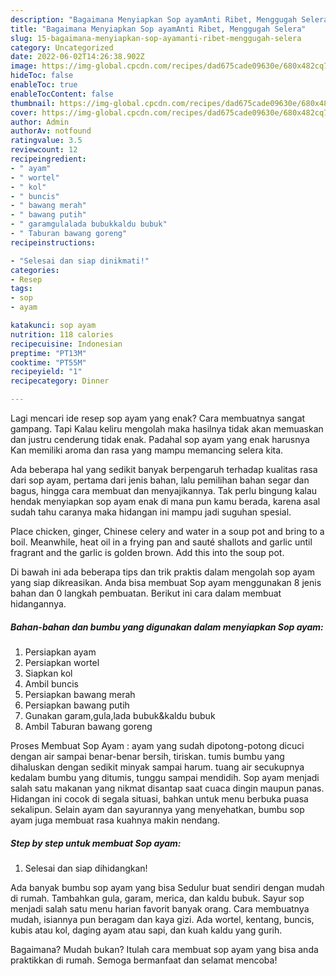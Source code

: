 ```yaml
---
description: "Bagaimana Menyiapkan Sop ayamAnti Ribet, Menggugah Selera"
title: "Bagaimana Menyiapkan Sop ayamAnti Ribet, Menggugah Selera"
slug: 15-bagaimana-menyiapkan-sop-ayamanti-ribet-menggugah-selera
category: Uncategorized
date: 2022-06-02T14:26:38.902Z
image: https://img-global.cpcdn.com/recipes/dad675cade09630e/680x482cq70/sop-ayam-foto-resep-utama.jpg
hideToc: false
enableToc: true
enableTocContent: false
thumbnail: https://img-global.cpcdn.com/recipes/dad675cade09630e/680x482cq70/sop-ayam-foto-resep-utama.jpg
cover: https://img-global.cpcdn.com/recipes/dad675cade09630e/680x482cq70/sop-ayam-foto-resep-utama.jpg
author: Admin
authorAv: notfound
ratingvalue: 3.5
reviewcount: 12
recipeingredient:
- " ayam"
- " wortel"
- " kol"
- " buncis"
- " bawang merah"
- " bawang putih"
- " garamgulalada bubukkaldu bubuk"
- " Taburan bawang goreng"
recipeinstructions:

- "Selesai dan siap dinikmati!"
categories:
- Resep
tags:
- sop
- ayam

katakunci: sop ayam 
nutrition: 118 calories
recipecuisine: Indonesian
preptime: "PT13M"
cooktime: "PT55M"
recipeyield: "1"
recipecategory: Dinner

---
```



Lagi mencari ide resep sop ayam yang enak? Cara membuatnya sangat gampang. Tapi Kalau keliru mengolah maka hasilnya tidak akan memuaskan dan justru cenderung tidak enak. Padahal sop ayam yang enak harusnya Kan memiliki aroma dan rasa yang mampu memancing selera kita.


Ada beberapa hal yang sedikit banyak berpengaruh terhadap kualitas rasa dari sop ayam, pertama dari jenis bahan, lalu pemilihan bahan segar dan bagus, hingga cara membuat dan menyajikannya. Tak perlu bingung kalau hendak menyiapkan sop ayam enak di mana pun kamu berada, karena asal sudah tahu caranya maka hidangan ini mampu jadi suguhan spesial.

Place chicken, ginger, Chinese celery and water in a soup pot and bring to a boil. Meanwhile, heat oil in a frying pan and sauté shallots and garlic until fragrant and the garlic is golden brown. Add this into the soup pot.


Di bawah ini ada beberapa tips dan trik praktis dalam mengolah sop ayam yang siap dikreasikan. Anda bisa membuat Sop ayam menggunakan 8 jenis bahan dan 0 langkah pembuatan. Berikut ini cara dalam membuat hidangannya.

<!--inarticleads1-->

##### Bahan-bahan dan bumbu yang digunakan dalam menyiapkan Sop ayam:

1. Persiapkan  ayam
1. Persiapkan  wortel
1. Siapkan  kol
1. Ambil  buncis
1. Persiapkan  bawang merah
1. Persiapkan  bawang putih
1. Gunakan  garam,gula,lada bubuk&amp;kaldu bubuk
1. Ambil  Taburan bawang goreng


Proses Membuat Sop Ayam : ayam yang sudah dipotong-potong dicuci dengan air sampai benar-benar bersih, tiriskan. tumis bumbu yang dihaluskan dengan sedikit minyak sampai harum. tuang air secukupnya kedalam bumbu yang ditumis, tunggu sampai mendidih. Sop ayam menjadi salah satu makanan yang nikmat disantap saat cuaca dingin maupun panas. Hidangan ini cocok di segala situasi, bahkan untuk menu berbuka puasa sekalipun. Selain ayam dan sayurannya yang menyehatkan, bumbu sop ayam juga membuat rasa kuahnya makin nendang. 

<!--inarticleads2-->

##### Step by step untuk membuat Sop ayam:


1. Selesai dan siap dihidangkan!

Ada banyak bumbu sop ayam yang bisa Sedulur buat sendiri dengan mudah di rumah. Tambahkan gula, garam, merica, dan kaldu bubuk. Sayur sop menjadi salah satu menu harian favorit banyak orang. Cara membuatnya mudah, isiannya pun beragam dan kaya gizi. Ada wortel, kentang, buncis, kubis atau kol, daging ayam atau sapi, dan kuah kaldu yang gurih. 

Bagaimana? Mudah bukan? Itulah cara membuat sop ayam yang bisa anda praktikkan di rumah. Semoga bermanfaat dan selamat mencoba!
